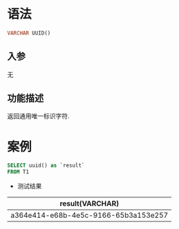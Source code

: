 # 语法

```sql
VARCHAR UUID()
```

## 入参

无

## 功能描述

返回通用唯一标识字符.

# 案例

```sql
SELECT uuid() as `result`
FROM T1
```

- 测试结果

| result(VARCHAR)                      | 
|--------------------------------------| 
| a364e414-e68b-4e5c-9166-65b3a153e257 |

